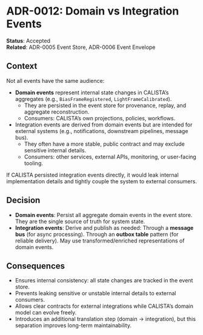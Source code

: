 # ADR-0012: Domain vs Integration Events

**Status**: Accepted <br>
**Related**: ADR-0005 Event Store, ADR-0006 Event Envelope

## Context

Not all events have the same audience:

- **Domain events** represent internal state changes in CALISTA’s aggregates (e.g., `BiasFrameRegistered`, `LightFrameCalibrated`).
  - They are persisted in the event store for provenance, replay, and aggregate reconstruction.
  - Consumers: CALISTA’s own projections, policies, workflows.
- Integration events are derived from domain events but are intended for external systems (e.g., notifications, downstream pipelines, message bus).
  - They often have a more stable, public contract and may exclude sensitive internal details.
  - Consumers: other services, external APIs, monitoring, or user-facing tooling.

If CALISTA persisted integration events directly, it would leak internal implementation details and tightly couple the system to external consumers.

## Decision

- **Domain events**: Persist all aggregate domain events in the event store. They are the single source of truth for system state.
- **Integration events**: Derive and publish as needed:
  Through a **message bus** (for async processing).
  Through an **outbox table** pattern (for reliable delivery).
  May use transformed/enriched representations of domain events.

## Consequences

- Ensures internal consistency: all state changes are tracked in the event store.
- Prevents leaking sensitive or unstable internal details to external consumers.
- Allows clear contracts for external integrations while CALISTA’s domain model can evolve freely.
- Introduces an additional translation step (domain → integration), but this separation improves long-term maintainability.
